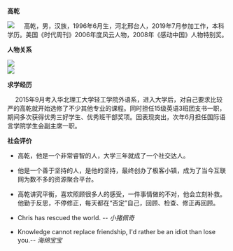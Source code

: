 **高乾**  

![](https://upload-images.jianshu.io/upload_images/17789362-ca920bc10cf6e16b.jpg?imageMogr2/auto-orient/strip%7CimageView2/2/w/60)
 &ensp; &ensp;高乾，男，汉族，1996年6月生，河北邢台人，2019年7月参加工作，本科学历。美国《时代周刊》2006年度风云人物，2008年《感动中国》人物特别奖。  

**人物关系**

![](https://timgsa.baidu.com/timg?image&quality=80&size=b100_100&sec=1559726145475&di=c3fa8337899a6b8bb5f4a227d9b62bb7&imgtype=0&src=http%3A%2F%2Fb-ssl.duitang.com%2Fuploads%2Fitem%2F201707%2F07%2F20170707164416_2RNwJ.jpeg)    
![](https://timgsa.baidu.com/timg?image&quality=80&size=b100_100&sec=1559726342908&di=a3b7d3519b4da3dc9c6311557e3e5a87&imgtype=0&src=http%3A%2F%2Fimg004.hc360.cn%2Fm7%2FM05%2F76%2FFF%2FwKhQpFUVFzOEB9IbAAAAAI99yFo870.jpg)


**求学经历**   

&ensp; &ensp;2015年9月考入华北理工大学轻工学院外语系，进入大学后，对自己要求比较严的高乾就开始选修了不少其他专业的课程。同时担任15级英语3班团支书一职，期间多次获得优秀三好学生、优秀班干部奖项。因表现突出，次年6月担任国际语言学院学生会副主席一职。  

**社会评价**

- 高乾，他是一个非常睿智的人，大学三年就成了一个社交达人。  

- 他是一个善于坚持的人，是他的坚持，最终创办了极客小镇，成为了当今互联网为数不多的资源聚合平台。  

- 高乾讲究平衡，喜欢照顾很多人的感受，一件事情做的不对，他会立刻补救。他勤于反思，不停修正，每天都在“否定”自己，回顾、检查、修正再回顾。  

- Chris has rescued the world. -- *小猪佩奇*  

- Knowledge cannot replace friendship, I'd rather be an idiot than lose you.-- *海绵宝宝*
